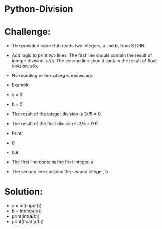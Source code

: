 # Python-Division

# Challenge:
- The provided code stub reads two integers, a and b, from STDIN.
- Add logic to print two lines. The first line should contain the result of integer division, a//b. The second line should contain the result of float division, a/b.
- No rounding or formatting is necessary.

- Example
- a = 3
- b = 5

- The result of the integer division is 3//5 = 0.
- The result of the float division is 3/5 = 0.6.
- Print:
- 0
- 0.6

- The first line contains the first integer, a
- The second line contains the second integer, b

# Solution:
- a = int(input())
- b = int(input())
- print(int(a/b))
- print(float(a/b))
